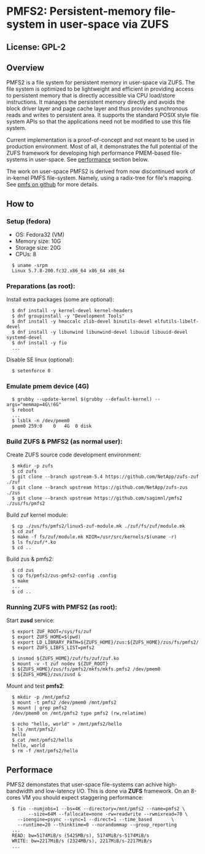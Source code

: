 ﻿# PMFS2: Persistent-memory file-system in user-space via ZUFS

## License: GPL-2

## Overview
PMFS2 is a file system for persistent memory in user-space via ZUFS.
The file system is optimized to be lightweight and efficient in providing
access to persistent memory that is directly accessible via CPU load/store
instructions. It manages the persistent memory directly and avoids the block
driver layer and page cache layer and thus provides synchronous reads and
writes to persistent area. It supports the standard POSIX style file system
APIs so that the applications need not be modified to use this file system.

Current implementation is a proof-of-concept and not meant to be used in
production environment. Most of all, it demonstrates the full potential of the
ZUFS framework for developing high performance PMEM-based file-systems in
user-space. See [performance](#Performance) section below.

The work on user-space PMFS2 is derived from now discontinued work of in-kernel
PMFS file-system. Namely, using a radix-tree for file's mapping.
See [pmfs on github](https://github.com/linux-pmfs/pmfs) for more details.

## How to

### Setup (fedora)
- OS: Fedora32 (VM)
- Memory size: 10G
- Storage size: 20G
- CPUs: 8


```
  $ uname -srpm
  Linux 5.7.8-200.fc32.x86_64 x86_64 x86_64
```

### Preparations (as root):
Install extra packages (some are optional):
```
  $ dnf install -y kernel-devel kernel-headers
  $ dnf groupinstall -y "Development Tools"
  $ dnf install -y hmaccalc zlib-devel binutils-devel elfutils-libelf-devel
  $ dnf install -y libunwind libunwind-devel libuuid libuuid-devel systemd-devel
  $ dnf install -y fio
  ...
```
Disable SE linux (optional):
```
  $ setenforce 0
```


### Emulate pmem device (4G)
```
  $ grubby --update-kernel $(grubby --default-kernel) --args="memmap=4G\!6G"
  $ reboot
  ...
  $ lsblk -n /dev/pmem0
  pmem0 259:0    0   4G  0 disk
```

### Build ZUFS & PMFS2 (as normal user):
Create ZUFS source code development environment:

```
  $ mkdir -p zufs
  $ cd zufs
  $ git clone --branch upstream-5.4 https://github.com/NetApp/zufs-zuf ./zuf
  $ git clone --branch upstream https://github.com/NetApp/zufs-zus ./zus
  $ git clone --branch upstream https://github.com/sagimnl/pmfs2 ./zus/fs/pmfs2
```

Build zuf kernel module:

```
  $ cp ./zus/fs/pmfs2/linux5-zuf-module.mk ./zuf/fs/zuf/module.mk
  $ cd zuf
  $ make -f fs/zuf/module.mk KDIR=/usr/src/kernels/$(uname -r)
  $ ls fs/zuf/*.ko
  $ cd ..
```

Build zus & pmfs2:

```
  $ cd zus
  $ cp fs/pmfs2/zus-pmfs2-config .config
  $ make
  ...
  $ cd ..
```

### Running ZUFS with PMFS2 (as root):
Start **zusd** service:

```
  $ export ZUF_ROOT=/sys/fs/zuf
  $ export ZUFS_HOME=$(pwd)
  $ export LD_LIBRARY_PATH=${ZUFS_HOME}/zus:${ZUFS_HOME}/zus/fs/pmfs2/
  $ export ZUFS_LIBFS_LIST=pmfs2

  $ insmod ${ZUFS_HOME}/zuf/fs/zuf/zuf.ko
  $ mount -v -t zuf nodev ${ZUF_ROOT}
  $ ${ZUFS_HOME}/zus/fs/pmfs2/mkfs/mkfs.pmfs2 /dev/pmem0
  $ ${ZUFS_HOME}/zus/zusd &
```

Mount and test **pmfs2**:

```
  $ mkdir -p /mnt/pmfs2
  $ mount -t pmfs2 /dev/pmem0 /mnt/pmfs2
  $ mount | grep pmfs2
  /dev/pmem0 on /mnt/pmfs2 type pmfs2 (rw,relatime)

  $ echo "hello, world" > /mnt/pmfs2/hello
  $ ls /mnt/pmfs2/
  hello
  $ cat /mnt/pmfs2/hello
  hello, world
  $ rm -f /mnt/pmfs2/hello
```

## Performace
PMFS2 demonstates that user-space file-systems can achive high-bandwidth and
low-latency I/O. This is done via **ZUFS** framework. On an 8-cores VM you
should expect staggering performance:

```
  $ fio --numjobs=1 --bs=4K --directory=/mnt/pmfs2 --name=pmfs2 \
        --size=64M --fallocate=none -rw=readwrite --rwmixread=70 \
	--ioengine=psync --sync=1 --direct=1 --time_based       \
	--runtime=20 --thinktime=0 --norandommap --group_reporting
  ...
  READ: bw=5174MiB/s (5425MB/s), 5174MiB/s-5174MiB/s
  WRITE: bw=2217MiB/s (2324MB/s), 2217MiB/s-2217MiB/s
  ...

```

